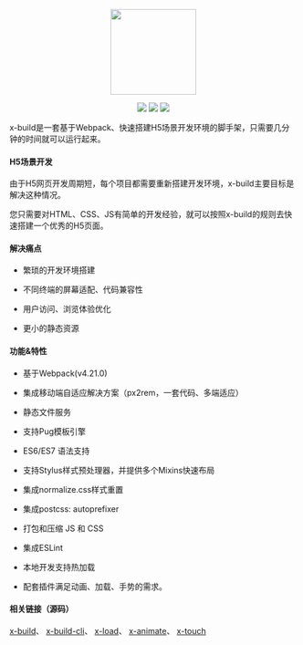<p align="center"><img src="https://github.com/codexu/_images/blob/master/x-logo/logo.png?raw=true" width="150px"></p>

<p align="center">
  <img src="https://img.shields.io/jenkins/s/https/jenkins.qa.ubuntu.com/view/Precise/view/All%20Precise/job/precise-desktop-amd64_default.svg">
  <img src="https://img.shields.io/badge/npm-v4.4.0-blue.svg">
  <img src="https://img.shields.io/github/license/mashape/apistatus.svg">
</p>

x-build是一套基于Webpack、快速搭建H5场景开发环境的脚手架，只需要几分钟的时间就可以运行起来。

#### H5场景开发

由于H5网页开发周期短，每个项目都需要重新搭建开发环境，x-build主要目标是解决这种情况。

您只需要对HTML、CSS、JS有简单的开发经验，就可以按照x-build的规则去快速搭建一个优秀的H5页面。

#### 解决痛点

- 繁琐的开发环境搭建

- 不同终端的屏幕适配、代码兼容性

- 用户访问、浏览体验优化

- 更小的静态资源

#### 功能&特性

- 基于Webpack(v4.21.0)

- 集成移动端自适应解决方案（px2rem，一套代码、多端适应）

- 静态文件服务

- 支持Pug模板引擎

- ES6/ES7 语法支持

- 支持Stylus样式预处理器，并提供多个Mixins快速布局

- 集成normalize.css样式重置

- 集成postcss: autoprefixer

- 打包和压缩 JS 和 CSS

- 集成ESLint

- 本地开发支持热加载

- 配套插件满足动画、加载、手势的需求。

#### 相关链接（源码）

[x-build](https://github.com/codexu/x-build)、
[x-build-cli](https://github.com/codexu/x-build-cli)、
[x-load](https://github.com/codexu/x-load)、
[x-animate](https://github.com/codexu/x-animate)、
[x-touch](https://github.com/codexu/x-touch)